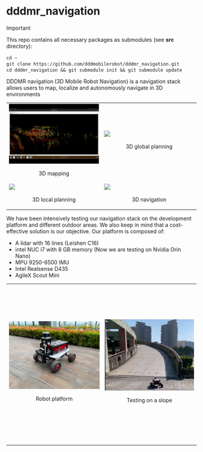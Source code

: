 # dddmr_navigation
> [!IMPORTANT]
> This repo contains all necessary packages as submodules (see **src** directory):
> ```
> cd ~
> git clone https://github.com/dddmobilerobot/dddmr_navigation.git
> cd dddmr_navigation && git submodule init && git submodule update 
> ```
DDDMR navigation (3D Mobile Robot Navigation) is a navigation stack allows users to map, localize and autonomously navigate in 3D environments
<table align='center'>
  <tr width="100%">
    <td width="50%"><img src="https://github.com/dddmobilerobot/dddmr_documentation_materials/blob/main/dddmr_navigation/mapping.gif"/><p align='center'>3D mapping</p></td>
    <td width="50%"><img src="https://github.com/dddmobilerobot/dddmr_documentation_materials/blob/main/dddmr_navigation/global_planner.gif"/><p align='center'>3D global planning</p></td>
  </tr>
  <tr width="100%">
    <td width="50%"><img src="https://github.com/dddmobilerobot/dddmr_documentation_materials/blob/main/dddmr_navigation/local_planner.gif"/><p align='center'>3D local planning</p></td>
    <td width="50%"><img src="https://github.com/dddmobilerobot/dddmr_documentation_materials/blob/main/dddmr_navigation/navigation.gif"/><p align='center'>3D navigation</p></td>
  </tr>
</table> 
We have been intensively testing our navigation stack on the development platform and different outdoor areas. We also keep in mind that a cost-effective solution is our objective.
Our platform is composed of:

- A lidar with 16 lines (Leishen C16)
- intel NUC i7 with 8 GB memory (Now we are testing on Nvidia Orin Nano)
- MPU 9250-6500 IMU
- Intel Realsense D435
- AgileX Scout Mini
<table align='center'>
  <tr width="800">
    <td width="400" height="420"><img src="https://github.com/dddmobilerobot/dddmr_documentation_materials/blob/main/dddmr_navigation/robot.png"/><p align='center'>Robot platform</p></td>
    <td width="400" height="420"><img src="https://github.com/dddmobilerobot/dddmr_documentation_materials/blob/main/dddmr_navigation/slope.png"/><p align='center'>Testing on a slope</p></td>
  </tr>
</table> 
